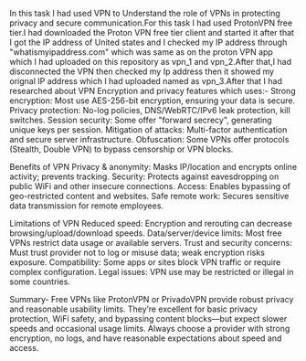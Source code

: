 In this task I had used VPN to Understand the role of VPNs in protecting privacy and secure communication.For this task I had used ProtonVPN free tier.I had downloaded the Proton VPN free tier client and started it 
after that I got the IP address of United states and I checked my IP address through "whatismyipaddress.com" which was same as on the proton VPN app which I had uploaded on this repository as vpn_1 and vpn_2.After
that,I had disconnected the VPN then checked my Ip address then it showed my orignal IP address which I had uploaded named as vpn_3.After that I had researched about VPN Encryption and privacy features which uses:-
Strong encryption: Most use AES-256-bit encryption, ensuring your data is secure.
Privacy protection: No-log policies, DNS/WebRTC/IPv6 leak protection, kill switches.
Session security: Some offer "forward secrecy", generating unique keys per session.
Mitigation of attacks: Multi-factor authentication and secure server infrastructure.
Obfuscation: Some VPNs offer protocols (Stealth, Double VPN) to bypass censorship or VPN blocks.

Benefits of VPN
Privacy & anonymity: Masks IP/location and encrypts online activity; prevents tracking.
Security: Protects against eavesdropping on public WiFi and other insecure connections.
Access: Enables bypassing of geo-restricted content and websites.
Safe remote work: Secures sensitive data transmission for remote employees.

Limitations of VPN
Reduced speed: Encryption and rerouting can decrease browsing/upload/download speeds.
Data/server/device limits: Most free VPNs restrict data usage or available servers.
Trust and security concerns: Must trust provider not to log or misuse data; weak encryption risks exposure.
Compatibility: Some apps or sites block VPN traffic or require complex configuration.
Legal issues: VPN use may be restricted or illegal in some countries.

Summary- Free VPNs like ProtonVPN or PrivadoVPN provide robust privacy and reasonable usability limits. They’re excellent for basic privacy protection, WiFi safety, and bypassing content blocks—but
expect slower speeds and occasional usage limits. Always choose a provider with strong encryption, no logs, and have reasonable expectations about speed and access.
